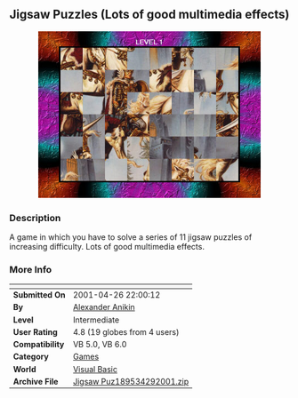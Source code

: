 ﻿<div align="center">

## Jigsaw Puzzles \(Lots of good multimedia effects\)

<img src="PIC20014282049148186.jpg">
</div>

### Description

A game in which you have to solve a series of 11 jigsaw puzzles of increasing difficulty. Lots of good multimedia effects.
 
### More Info
 


<span>             |<span>
---                |---
**Submitted On**   |2001-04-26 22:00:12
**By**             |[Alexander Anikin](https://github.com/Planet-Source-Code/PSCIndex/blob/master/ByAuthor/alexander-anikin.md)
**Level**          |Intermediate
**User Rating**    |4.8 (19 globes from 4 users)
**Compatibility**  |VB 5\.0, VB 6\.0
**Category**       |[Games](https://github.com/Planet-Source-Code/PSCIndex/blob/master/ByCategory/games__1-38.md)
**World**          |[Visual Basic](https://github.com/Planet-Source-Code/PSCIndex/blob/master/ByWorld/visual-basic.md)
**Archive File**   |[Jigsaw Puz189534292001\.zip](https://github.com/Planet-Source-Code/alexander-anikin-jigsaw-puzzles-lots-of-good-multimedia-effects__1-22779/archive/master.zip)








